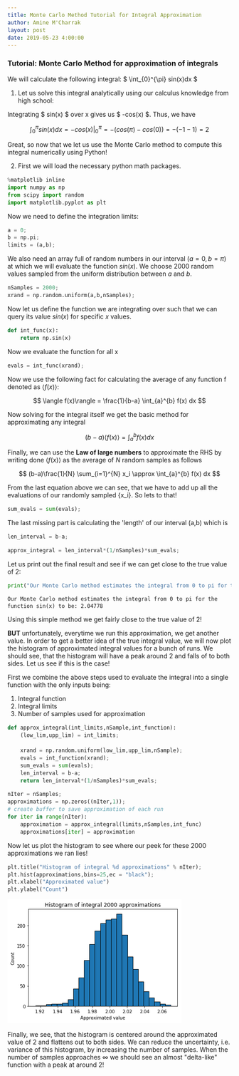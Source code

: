 ```yaml
---
title: Monte Carlo Method Tutorial for Integral Approximation
author: Amine M'Charrak
layout: post
date: 2019-05-23 4:00:00
---
```

### Tutorial: Monte Carlo Method for approximation of integrals

We will calculate the following integral:
$ \int_{0}^{\pi} sin(x)dx $

1. Let us solve this integral analytically using our calculus knowledge from high school:

Integrating $ sin(x) $ over x gives us $ -cos(x) $. Thus, we have

$$
\int_{0}^{\pi} sin(x)dx = -cos(x)\big\rvert_{0}^{\pi} = -(cos(\pi) - cos(0)) = -(-1 - 1) = 2
$$

Great, so now that we let us use the Monte Carlo method to compute this integral numerically using Python!

2. First we will load the necessary python math packages.


```python
%matplotlib inline
import numpy as np
from scipy import random
import matplotlib.pyplot as plt
```

Now we need to define the integration limits:


```python
a = 0;
b = np.pi;
limits = (a,b);
```

We also need an array full of random numbers in our interval $(a=0,b=\pi)$ at which we will evaluate the function $sin(x)$. We choose 2000 random values sampled from the uniform distribution between $a$ and $b$.


```python
nSamples = 2000;
xrand = np.random.uniform(a,b,nSamples);
```

Now let us define the function we are integrating over such that we can query its value $sin(x)$ for specific $x$ values.


```python
def int_func(x):
    return np.sin(x)
```

Now we evaluate the function for all x


```python
evals = int_func(xrand);
```

Now we use the following fact for calculating the average of any function f denoted as $\langle f(x)\rangle$:

$$
\langle f(x)\rangle = \frac{1}{b-a} \int_{a}^{b} f(x) dx
$$

Now solving for the integral itself we get the basic method for approximating any integral

$$
(b-a)\langle f(x)\rangle = \int_{a}^{b} f(x) dx
$$

Finally, we can use the **Law of large numbers** to approximate the RHS by writing done $\langle f(x)\rangle$ as the average of $N$ random samples as follows

$$
(b-a)\frac{1}{N} \sum_{i=1}^{N} x_i \approx \int_{a}^{b} f(x) dx
$$

From the last equation above we can see, that we have to add up all the evaluations of our randomly sampled {x_i}. So lets to that!


```python
sum_evals = sum(evals);
```

The last missing part is calculating the 'length' of our interval (a,b) which is


```python
len_interval = b-a;
```


```python
approx_integral = len_interval*(1/nSamples)*sum_evals;
```

Let us print out the final result and see if we can get close to the true value of 2:


```python
print("Our Monte Carlo method estimates the integral from 0 to pi for the function sin(x) to be: %.5f" % approx_integral)
```

    Our Monte Carlo method estimates the integral from 0 to pi for the function sin(x) to be: 2.04778


Using this simple method we get fairly close to the true value of 2!

**BUT** unfortunately, everytime we run this approximation, we get another value. In order to get a better idea of the true integral value, we will now plot the histogram of approximated integral values for a bunch of runs. We should see, that the histogram will have a peak around 2 and falls of to both sides. Let us see if this is the case!

First we combine the above steps used to evaluate the integral into a single function with the only inputs being:

1. Integral function
2. Integral limits
3. Number of samples used for approximation


```python
def approx_integral(int_limits,nSample,int_function):
    (low_lim,upp_lim) = int_limits;

    xrand = np.random.uniform(low_lim,upp_lim,nSample);
    evals = int_function(xrand);
    sum_evals = sum(evals);
    len_interval = b-a;
    return len_interval*(1/nSamples)*sum_evals;
```


```python
nIter = nSamples;
approximations = np.zeros((nIter,1));
# create buffer to save approximation of each run
for iter in range(nIter):
    approximation = approx_integral(limits,nSamples,int_func)
    approximations[iter] = approximation
```

Now let us plot the histogram to see where our peek for these 2000 approximations we ran lies!


```python
plt.title("Histogram of integral %d approximations" % nIter);
plt.hist(approximations,bins=25,ec = "black");
plt.xlabel("Approximated value")
plt.ylabel("Count")
```

![Histogram of approximations](/assets/images/monte_carlo_approx_integration_images/monte_carlo_approx_integration_images.png)


Finally, we see, that the histogram is centered around the approximated value of 2 and flattens out to both sides. We can reduce the uncertainty, i.e. variance of this histogram, by increasing the number of samples. When the number of samples approaches $\infty$ we should see an almost "delta-like" function with a peak at around 2!
